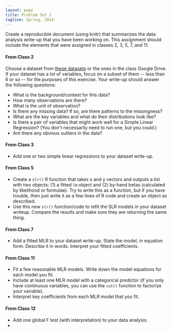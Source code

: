 ```yaml
---
layout: page
title: Problem Set 2
tagline: Spring, 2014
---
```


Create a reproducible document (using knitr) that summarizes the data analysis write-up that you have been working on. This assignment should include the elements that were assigned in classes 2, 3, 5, 7, and 11.

#### From Class 2
Choose a dataset from [these datasets](http://biostat.mc.vanderbilt.edu/wiki/Main/DataSets) or the ones in the class Google Drive. If your dataset has a lot of variables, focus on a subset of them -- less than 6 or so -- for the purposes of this exercise. Your write-up should answer the following questions:
* What is the background/context for this data? 
* How many observations are there?
* What is the unit of observation?
* Is there any missing data? If so, are there patterns to the missingness?
* What are the key variables and what do their distributions look like?
* Is there a pair of variables that might work well for a Simple Linear Regression? (You don't necessarily need to run one, but you could.)
* Are there any obvious outliers in the data?

#### From Class 3
* Add one or two simple linear regressions to your dataset write-up. 

#### From Class 5 
* Create a `slr()` R function that takes x and y vectors and outputs a list with two objects: (1) a fitted `lm` object and (2) by-hand betas (calculated by likelihood or formulae). Try to write this as a function, but if you have trouble, then just write it as a few lines of R code and create an object as described.
* Use this new `slr()` function/code to refit the SLR models in your dataset writeup. Compare the results and make sure they are returning the same thing. 

#### From Class 7
* Add a fitted MLR to your dataset write-up. State the model, in equation form. Describe it in words. Interpret your fitted coefficients.

#### From Class 11
* Fit a few reasonable MLR models.  Write down the model equations for each model you fit.
* Include at least one MLR model with a categorical predictor (if you only have continuous variables, you can use the `cut()` function to factorize your variable). 
* Interpret key coefficients from each MLR model that you fit. 

#### From Class 12
* Add one global F test (with interpretation) to your data analysis.
* 
